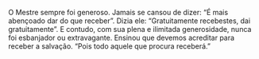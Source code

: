 ﻿O Mestre sempre foi generoso. Jamais se cansou de dizer: “É mais abençoado dar do que receber”. Dizia ele: “Gratuitamente recebestes, dai gratuitamente”. E contudo, com sua plena e ilimitada generosidade, nunca foi esbanjador ou extravagante. Ensinou que devemos acreditar para receber a salvação. “Pois todo aquele que procura receberá.”